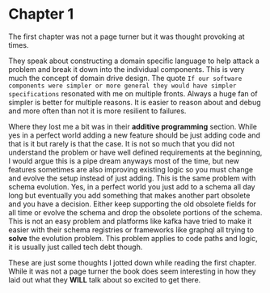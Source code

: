 # Chapter 1

The first chapter was not a page turner but it was thought provoking at times.

They speak about constructing a domain specific language to help attack a problem and break it down into the individual components.  This is very much the concept of domain drive design.  The quote `If our software components were simpler or more general they would have simpler specifications` resonated with me on multiple fronts.  Always a huge fan of simpler is better for multiple reasons.  It is easier to reason about and debug and more often than not it is more resilient to failures.

Where they lost me a bit was in their **additive programming** section.  While yes in a perfect world adding a new feature should be just adding code and that is it but rarely is that the case.  It is not so much that you did not understand the problem or have well defined requirements at the beginning, I would argue this is a pipe dream anyways most of the time, but new features sometimes are also improving existing logic so you must change and evolve the setup instead of just adding.  This is the same problem with schema evolution.  Yes, in a perfect world you just add to a schema all day long but eventually you add something that makes another part obsolete and you have a decision.  Either keep supporting the old obsolete fields for all time or evolve the schema and drop the obsolete portions of the schema.  This is not an easy problem and platforms like kafka have tried to make it easier with their schema registries or frameworks like graphql all trying to **solve** the evolution problem.  This problem applies to code paths and logic, it is usually just called tech debt though.

These are just some thoughts I jotted down while reading the first chapter.  While it was not a page turner the book does seem interesting in how they laid out what they **WILL** talk about so excited to get there.
